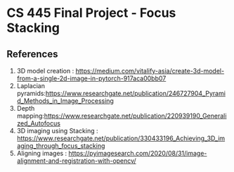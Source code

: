 # CS 445 Final Project - Focus Stacking




## References

1) 3D model creation : https://medium.com/vitalify-asia/create-3d-model-from-a-single-2d-image-in-pytorch-917aca00bb07
2) Laplacian pyramids:https://www.researchgate.net/publication/246727904_Pyramid_Methods_in_Image_Processing
3) Depth mapping:https://www.researchgate.net/publication/220939190_Generalized_Autofocus
4) 3D imaging using Stacking : https://www.researchgate.net/publication/330433196_Achieving_3D_imaging_through_focus_stacking
5) Aligning images : https://pyimagesearch.com/2020/08/31/image-alignment-and-registration-with-opencv/
